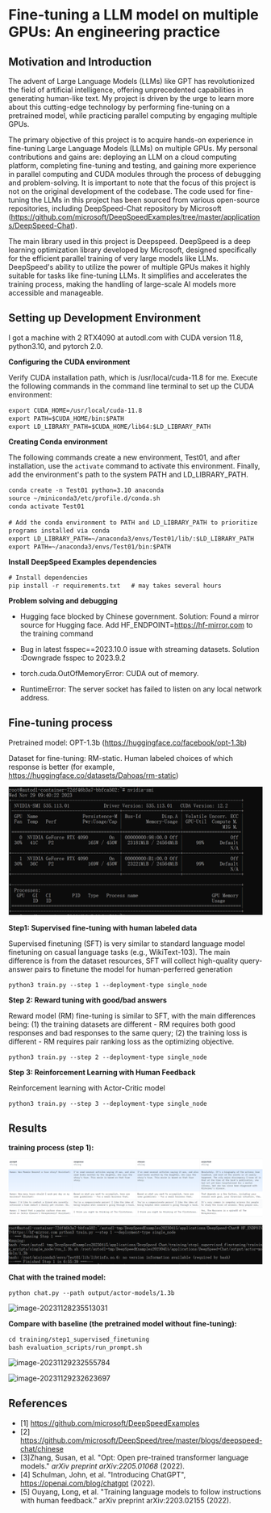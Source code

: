 # Fine-tuning a LLM model on multiple GPUs: An engineering practice

## Motivation and Introduction

The advent of Large Language Models (LLMs) like GPT has revolutionized the field of artificial intelligence, offering unprecedented capabilities in generating human-like text. My project is driven by the urge to learn more about this cutting-edge technology by performing fine-tuning on a pretrained model, while practicing parallel computing by engaging multiple GPUs.

The primary objective of this project is to acquire hands-on experience in fine-tuning Large Language Models (LLMs) on multiple GPUs. My personal contributions and gains are: deploying an LLM on a cloud computing platform, completing fine-tuning and testing, and gaining more experience in parallel computing and CUDA modules through the process of debugging and problem-solving. It is important to note that the focus of this project is not on the original development of the codebase. The code used for fine-tuning the LLMs in this project has been sourced from various open-source repositories, including DeepSpeed-Chat repository by Microsoft (https://github.com/microsoft/DeepSpeedExamples/tree/master/applications/DeepSpeed-Chat).

The main library used in this project is Deepspeed. DeepSpeed is a deep learning optimization library developed by Microsoft, designed specifically for the efficient parallel training of very large models like LLMs. DeepSpeed's ability to utilize the power of multiple GPUs makes it highly suitable for tasks like fine-tuning LLMs. It simplifies and accelerates the training process, making the handling of large-scale AI models more accessible and manageable. 



## Setting up Development Environment

I got a machine with 2 RTX4090 at autodl.com with CUDA version 11.8, python3.10, and pytorch 2.0. 

**Configuring the CUDA environment**

Verify CUDA installation path, which is /usr/local/cuda-11.8 for me. Execute the following commands in the command line terminal to set up the CUDA environment:

```
export CUDA_HOME=/usr/local/cuda-11.8
export PATH=$CUDA_HOME/bin:$PATH
export LD_LIBRARY_PATH=$CUDA_HOME/lib64:$LD_LIBRARY_PATH
```

**Creating Conda environment**

The following commands create a new environment, Test01, and after installation, use the `activate` command to activate this environment. Finally, add the environment's path to the system PATH and LD_LIBRARY_PATH.

```
conda create -n Test01 python=3.10 anaconda
source ~/miniconda3/etc/profile.d/conda.sh
conda activate Test01

# Add the conda environment to PATH and LD_LIBRARY_PATH to prioritize programs installed via conda
export LD_LIBRARY_PATH=~/anaconda3/envs/Test01/lib/:$LD_LIBRARY_PATH
export PATH=~/anaconda3/envs/Test01/bin:$PATH
```

**Install DeepSpeed Examples dependencies**

```
# Install dependencies
pip install -r requirements.txt   # may takes several hours
```

**Problem solving and debugging**

* Hugging face blocked by Chinese government. Solution: Found a mirror source for Hugging face. Add HF_ENDPOINT=https://hf-mirror.com to the training command

* Bug in latest fsspec==2023.10.0 issue with streaming datasets. Solution :Downgrade fsspec to 2023.9.2

*  torch.cuda.OutOfMemoryError: CUDA out of memory. 

* RuntimeError: The server socket has failed to listen on any local network address. 





## Fine-tuning process

Pretrained model: OPT-1.3b (https://huggingface.co/facebook/opt-1.3b)

Dataset for fine-tuning: RM-static. Human labeled choices of which response is better (for example, https://huggingface.co/datasets/Dahoas/rm-static)

![1.png](/Pics/1.png)



**Step1: Supervised fine-tuning with human labeled data**

Supervised finetuning (SFT) is very similar to standard language model finetuning on casual language tasks (e.g., WikiText-103). The main difference is from the dataset resources, SFT will collect high-quality query-answer pairs to finetune the model for human-perferred generation

```
python3 train.py --step 1 --deployment-type single_node
```

**Step 2:  Reward tuning with good/bad answers**

Reward model (RM) fine-tuning is similar to SFT, with the main differences being: (1) the training datasets are different - RM requires both good responses and bad responses to the same query; (2) the training loss is different - RM requires pair ranking loss as the optimizing objective.

```
python3 train.py --step 2 --deployment-type single_node
```

**Step 3: Reinforcement Learning with Human Feedback**

Reinforcement learning with Actor-Critic model

```
python3 train.py --step 3 --deployment-type single_node
```





## Results

**training process (step 1):**

![2.png](/Pics/2.png)

![3.png](/Pics/3.png)



**Chat with the trained model:**

```
python chat.py --path output/actor-models/1.3b
```

![image-20231128235513031](C:\Users\happy\AppData\Roaming\Typora\typora-user-images\image-20231128235513031.png)



**Compare with baseline (the pretrained model without fine-tuning):**

```
cd training/step1_supervised_finetuning
bash evaluation_scripts/run_prompt.sh
```

![image-20231129232555784](C:\Users\happy\AppData\Roaming\Typora\typora-user-images\image-20231129232555784.png)

![image-20231129232623697](C:\Users\happy\AppData\Roaming\Typora\typora-user-images\image-20231129232623697.png)







## References

- [1] https://github.com/microsoft/DeepSpeedExamples
- [2] https://github.com/microsoft/DeepSpeed/tree/master/blogs/deepspeed-chat/chinese
- [3]Zhang, Susan, et al. "Opt: Open pre-trained transformer language models." *arXiv preprint arXiv:2205.01068* (2022).
- [4] Schulman, John, et al. "Introducing ChatGPT", https://openai.com/blog/chatgpt (2022).
- [5] Ouyang, Long, et al. "Training language models to follow instructions with human feedback." arXiv preprint arXiv:2203.02155 (2022). 
